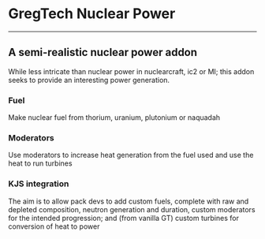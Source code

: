 # GregTech Nuclear Power

<hr>

## A semi-realistic nuclear power addon
While less intricate than nuclear power in nuclearcraft, ic2 or MI; this addon seeks to provide an interesting power generation.

### Fuel
Make nuclear fuel from thorium, uranium, plutonium or naquadah

### Moderators
Use moderators to increase heat generation from the fuel used and use the heat to run turbines

### KJS integration
The aim is to allow pack devs to add custom fuels, complete with raw and depleted composition, neutron generation and duration, custom moderators for the intended progression; and (from vanilla GT) custom turbines for conversion of heat to power